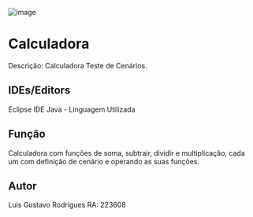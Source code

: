 ![image](https://github.com/LuuissG/Calculadora/assets/128866077/8e96400c-8574-4270-9c3c-500e4f7ead81)
# Calculadora

Descrição: Calculadora Teste de Cenários.

## IDEs/Editors
Eclipse IDE
Java - Linguagem Utilizada


## Função
Calculadora com funções de soma, subtrair, dividir e multiplicação, cada um com definição de cenário e operando as suas funções.

## Autor
Luis Gustavo Rodrigues
RA: 223608
